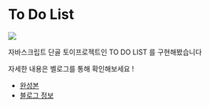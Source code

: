 # To Do List

<img src = 'https://velog.velcdn.com/images/yonghyeun/post/1427b669-b96a-4fb2-b74f-3600f6baa2bf/image.gif'>

자바스크립트 단골 토이프로젝트인 TO DO LIST 를 구현해봤습니다

자세한 내용은 벨로그를 통해 확인해보세요 !

<ul>
<li><a href = 'https://yonghyeun.github.io/ToDoList/'>완성본</a>
</li>
<li><a href = 'https://velog.io/@yonghyeun/%EB%B0%94%EB%8B%90%EB%9D%BC-%EC%9E%90%EB%B0%94%EC%8A%A4%ED%81%AC%EB%A6%BD%ED%8A%B8%EB%A1%9C-To-do-list-%EB%A7%8C%EB%93%A4%EA%B8%B0'>블로그 정보</a></li>
</ul>

